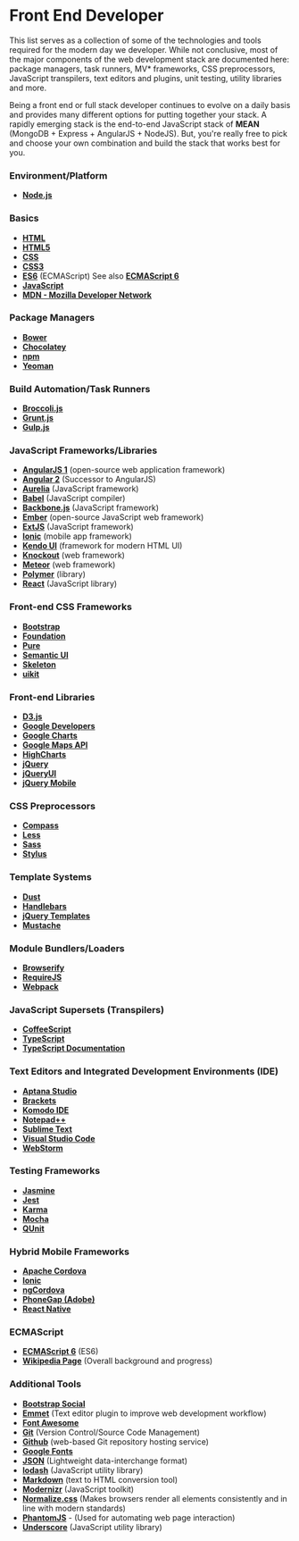 # Front End Developer

This list serves as a collection of some of the technologies and tools required for the modern day we developer. While not conclusive, most of the major components of the web development stack are documented here: package managers, task runners, MV* frameworks, CSS preprocessors, JavaScript transpilers, text editors and plugins, unit testing, utility libraries and more.

Being a front end or full stack developer continues to evolve on a daily basis and provides many different options for putting together your stack. A rapidly emerging stack is the end-to-end JavaScript stack of **MEAN** (MongoDB + Express + AngularJS + NodeJS). But, you're really free to pick and choose your own combination and build the stack that works best for you.

### Environment/Platform

- **<a href="https://nodejs.org/" target="_blank">Node.js</a>**

### Basics

- **<a href="https://developer.mozilla.org/en-US/docs/Web/HTML" target="_blank">HTML</a>**
- **<a href="https://developer.mozilla.org/en-US/docs/Web/Guide/HTML/HTML5" target="_blank">HTML5</a>**
- **<a href="https://developer.mozilla.org/en-US/docs/Web/CSS" target="_blank">CSS</a>**
- **<a href="https://developer.mozilla.org/en-US/docs/Web/CSS/CSS3" target="_blank">CSS3</a>**
- **<a href="https://developer.mozilla.org/en-US/docs/Web/JavaScript/New_in_JavaScript/ECMAScript_6_support_in_Mozilla" target="_blank">ES6</a>** (ECMAScript) See also **<a href="http://es6-features.org/#Constants" target="_blank">ECMAScript 6</a>**
- **<a href="https://developer.mozilla.org/en-US/docs/Web/JavaScript" target="_blank">JavaScript</a>**
- **<a href="https://developer.mozilla.org/en-US/" target="_blank">MDN - Mozilla Developer Network</a>**

### Package Managers

- **<a href="http://bower.io/" target="_blank" title="Bower">Bower</a>**
- **<a href="https://chocolatey.org/" target="_blank" title="Chocolatey">Chocolatey</a>**
- **<a href="https://www.npmjs.com/" target="_blank" title="npm">npm</a>**
- **<a href="http://yeoman.io/" target="_blank" title="Yeoman">Yeoman</a>**

### Build Automation/Task Runners

- **<a href="http://broccolijs.com/" target="_blank" title="Broccoli.js">Broccoli.js</a>**
- **<a href="http://gruntjs.com/" target="_blank" title="Grunt.js">Grunt.js</a>**
- **<a href="http://gulpjs.com/" target="_blank" title="Gulp.js">Gulp.js</a>** 

### JavaScript Frameworks/Libraries

- **<a href="https://angularjs.org/" target="_blank" title="AngularJS 1">AngularJS 1</a>** (open-source web application framework)
- **<a href="https://angular.io/" target="_blank" title="Angular 2">Angular 2</a>** (Successor to AngularJS)
- **<a href="http://aurelia.io/" target="_blank" title="Aurelia">Aurelia</a>** (JavaScript framework)
- **<a href="https://babeljs.io/" target="_blank">Babel</a>** (JavaScript compiler)
- **<a href="http://backbonejs.org/" target="_blank" title="Backbone.js">Backbone.js</a>** (JavaScript framework)
- **<a href="http://emberjs.com/" target="_blank" title="Ember">Ember</a>** (open-source JavaScript web framework)
- **<a href="https://www.sencha.com/products/extjs/#overview" target="_blank" title="ExtJS">ExtJS</a>** (JavaScript framework) 
- **<a href="http://ionicframework.com/" target="_blank" title="Ionic">Ionic</a>** (mobile app framework)
- **<a href="http://www.telerik.com/kendo-ui" target="_blank" title="Kendo UI">Kendo UI</a>** (framework for modern HTML UI)
- **<a href="http://knockoutjs.com/" target="_blank" title="Knockout">Knockout</a>** (web framework)
- **<a href="https://www.meteor.com/" target="_blank" title="Meteor">Meteor</a>** (web framework)
- **<a href="https://www.polymer-project.org/1.0/" target="_blank" title="Polymer">Polymer</a>** (library)
- **<a href="https://facebook.github.io/react/" target="_blank" title="React">React</a>** (JavaScript library)

### Front-end CSS Frameworks

- **<a href="http://getbootstrap.com/" target="_blank" title="Bootstrap">Bootstrap</a>**
- **<a href="http://foundation.zurb.com/" target="_blank" title="Foundation">Foundation</a>**
- **<a href="http://purecss.io/" target="_blank" title="Pure">Pure</a>**
- **<a href="http://semantic-ui.com/" target="_blank" title="Semantic UI">Semantic UI</a>**
- **<a href="http://getskeleton.com/" target="_blank" title="Skeleton">Skeleton</a>**
- **<a href="http://getuikit.com/" target="_blank" title="uikit">uikit</a>**
    
### Front-end Libraries

- **<a href="https://d3js.org/" target="_blank" title="D3.js">D3.js</a>**
- **<a href="https://developers.google.com/" target="_blank">Google Developers</a>**
- **<a href="https://developers.google.com/chart/" target="_blank" title="Google Charts">Google Charts</a>**
- **<a href="https://developers.google.com/maps/" target="_blank" title="Google Maps API">Google Maps API</a>**
- **<a href="http://www.highcharts.com/" target="_blank" title="HighCharts">HighCharts</a>**
- **<a href="https://jquery.com/" target="_blank" title="jQuery">jQuery</a>**
- **<a href="https://jqueryui.com/" target="_blank" title="jQueryUI">jQueryUI</a>**
- **<a href="http://jquerymobile.com/" target="_blank" title="">jQuery Mobile</a>**
     
### CSS Preprocessors

- **<a href="http://compass-style.org/" target="_blank" title="Compass">Compass</a>**
- **<a href="http://lesscss.org/" target="_blank" title="Less">Less</a>**
- **<a href="http://sass-lang.com/" target="_blank" title="Sass">Sass</a>**
- **<a href="https://learnboost.github.io/stylus/" target="_blank" title="Stylus">Stylus</a>**

### Template Systems
- **<a href="http://www.dustjs.com/" target="_blank" title="Dust">Dust</a>**
- **<a href="http://handlebarsjs.com/" target="_blank" title="Handlebars">Handlebars</a>**
- **<a href="http://codepb.github.io/jquery-template/" target="_blank" title="jQuery Templates">jQuery Templates</a>**
- **<a href="https://mustache.github.io/" target="_blank" title="Mustache">Mustache</a>**

### Module Bundlers/Loaders
- **<a href="http://browserify.org/" target="_blank" title="Browserify">Browserify</a>**
- **<a href="http://requirejs.org/" target="_blank" title="RequireJS">RequireJS</a>**
- **<a href="https://webpack.github.io/" target="_blank" title="Webpack">Webpack</a>**

### JavaScript Supersets (Transpilers)

- **<a href="http://coffeescript.org/" target="_blank" title="CoffeeScript">CoffeeScript</a>**
- **<a href="http://www.typescriptlang.org/" target="_blank" title="TypeScript">TypeScript</a>**
- **<a href="https://www.typescriptlang.org/docs/tutorial.html" target="_blank">TypeScript Documentation</a>**

### Text Editors and Integrated Development Environments (IDE)

- **<a href="http://www.aptana.com/" target="_blank" title="Aptana Studio">Aptana Studio</a>**
- **<a href="http://brackets.io/" target="_blank" title="Brackets">Brackets</a>**
- **<a href="http://komodoide.com/" target="_blank">Komodo IDE</a>**
- **<a href="https://notepad-plus-plus.org/" target="_blank">Notepad++</a>**
- **<a href="http://www.sublimetext.com/" target="_blank" title="Sublime">Sublime Text</a>**
- **<a href="https://code.visualstudio.com/" target="_blank" title="Visual Studio Code">Visual Studio Code</a>**
- **<a href="https://www.jetbrains.com/webstorm/" target="_blank" title="WebStorm">WebStorm</a>**

### Testing Frameworks

- **<a href="http://jasmine.github.io/" target="_blank" title="Jasmine">Jasmine</a>**
- **<a href="https://facebook.github.io/jest/" target="_blank" title="Jest">Jest</a>**
- **<a href="http://karma-runner.github.io/0.13/index.html" target="_blank" title="Karma">Karma</a>**
- **<a href="https://mochajs.org/" target="_blank" title="Mocha">Mocha</a>**
- **<a href="https://qunitjs.com/" target="_blank" title="QUnit">QUnit</a>**

### Hybrid Mobile Frameworks

- **<a href="https://cordova.apache.org/" target="_blank" title="Apache Cordova">Apache Cordova</a>**
- **<a href="http://ionicframework.com/" target="_blank" title="Ionic">Ionic</a>**
- **<a href="http://ngcordova.com/" target="_blank" title="ngCordova">ngCordova</a>**
- **<a href="http://phonegap.com/" target="_blank" title="PhoneGap">PhoneGap (Adobe)</a>**
- **<a href="https://facebook.github.io/react-native/" target="_blank" title="React Native">React Native</a>**

### ECMAScript

- **<a href="http://es6-features.org/" target="_blank">ECMAScript 6</a>** (ES6)
- **<a href="https://en.wikipedia.org/wiki/ECMAScript" target="_blank">Wikipedia Page</a>** (Overall background and progress) 

### Additional Tools

- **<a href="http://lipis.github.io/bootstrap-social/" target="_blank" title="Bootstrap Social">Bootstrap Social</a>**
- **<a href="http://emmet.io/" target="_blank" title="Emmet">Emmet</a>** (Text editor plugin to improve web development workflow)
- **<a href="https://fortawesome.github.io/Font-Awesome/" target="_blank" title="Font Awesome">Font Awesome</a>**
- **<a href="https://git-scm.com/" target="_blank">Git</a>** (Version Control/Source Code Management)
- **<a href="https://github.com/" target="_blank">Github</a>** (web-based Git repository hosting service)
- **<a href="https://fonts.google.com/" target="_blank">Google Fonts</a>**
- **<a href="http://www.json.org/" target="_blank" title="JSON">JSON</a>** (Lightweight data-interchange format)
- **<a href="https://lodash.com/" target="_blank" title="lodash">lodash</a>** (JavaScript utility library)
- **<a href="http://daringfireball.net/projects/markdown/" target="_blank" title="Markdown">Markdown</a>** (text to HTML conversion tool)
- **<a href="https://modernizr.com/" target="_blank" title="Modernizr">Modernizr</a>** (JavaScript toolkit)
- **<a href="https://necolas.github.io/normalize.css/" target="_blank">Normalize.css</a>** (Makes browsers render all elements consistently and in line with modern standards)
- **<a href="http://phantomjs.org/" target="_blank">PhantomJS</a>** - (Used for automating web page interaction)
- **<a href="http://underscorejs.org/" target="_blank" title="Underscore">Underscore</a>** (JavaScript utility library)

